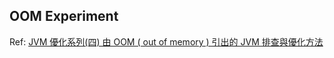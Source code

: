 ## OOM Experiment

Ref: [JVM 優化系列(四) 由 OOM ( out of memory ) 引出的 JVM 排查與優化方法](https://medium.com/@trusting_lime_alpaca_119/jvm-%E5%84%AA%E5%8C%96%E7%B3%BB%E5%88%97%E7%94%B1-oom-out-of-memory-%E5%BC%95%E5%87%BA%E7%9A%84-jvm-%E6%8E%92%E6%9F%A5%E8%88%87%E5%84%AA%E5%8C%96%E6%96%B9%E6%B3%95-7ec0caadf921)
